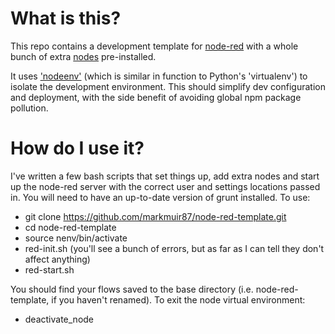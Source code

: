 # What is this?
This repo contains a development template for [node-red](https://github.com/node-red/node-red) with a whole bunch of extra [nodes](http://flows.nodered.org/) pre-installed.

It uses ['nodeenv'](https://github.com/ekalinin/nodeenv) (which is similar in function to Python's 'virtualenv') to isolate the development environment. This should simplify dev configuration and deployment, with the side benefit of avoiding global npm package pollution.

# How do I use it?
I've written a few bash scripts that set things up, add extra nodes and start up the node-red server with the correct user and settings locations passed in. You will need to have an up-to-date version of grunt installed. To use:

* git clone https://github.com/markmuir87/node-red-template.git
* cd node-red-template
* source nenv/bin/activate
* red-init.sh (you'll see a bunch of errors, but as far as I can tell they don't affect anything)
* red-start.sh

You should find your flows saved to the base directory (i.e. node-red-template, if you haven't renamed). To exit the node virtual environment:

* deactivate_node
